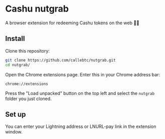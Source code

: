 # Cashu nutgrab
A browser extension for redeeming Cashu tokens on the web 🫴🥜

## Install

Clone this repository:

```bash
git clone https://github.com/callebtc/nutgrab.git
cd nutgrab/
```

Open the Chrome extensions page. Enter this in your Chrome address bar:

```
chrome://extensions
```

Press the "Load unpacked" button on the top left and select the `nutgrab` folder you just cloned. 

## Set up

You can enter your Lightning address or LNURL-pay link in the extension window. 